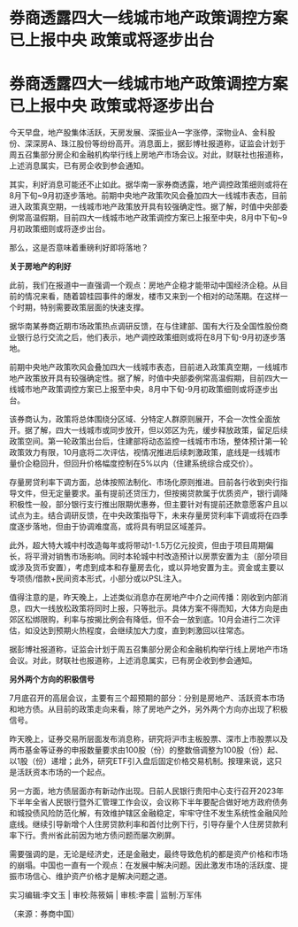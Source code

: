 # 券商透露四大一线城市地产政策调控方案已上报中央 政策或将逐步出台

# 券商透露四大一线城市地产政策调控方案已上报中央 政策或将逐步出台

今天早盘，地产股集体活跃，天房发展、深振业A一字涨停，深物业A、金科股份、深深房A、珠江股份等纷纷高开。消息面上，据彭博社报道称，证监会计划于周五召集部分房企和金融机构举行线上房地产市场会议。对此，财联社也报道称，上述消息属实，已有房企收到参会通知。

其实，利好消息可能还不止如此。据华南一家券商透露，地产调控政策细则或将在8月下旬~9月初逐步落地。前期中央地产政策吹风会叠加四大一线城市表态，目前进入政策真空期，一线城市地产政策放开具有较强确定性。据了解，时值中央部委例常高温假期，目前四大一线城市地产政策调控方案已上报至中央，8月中下旬~9月初政策细则或将逐步出台。

那么，这是否意味着重磅利好即将落地？

**关于房地产的利好**

此前，我们在报道中一直强调一个观点：房地产企稳才能带动中国经济企稳。从目前的情况来看，随着碧桂园事件的爆发，楼市又来到一个相对的动荡期。在这样一个时期，特别需要政策层面的快速支撑。

据华南某券商近期市场政策热点调研反馈，在与住建部、国有大行及全国性股份商业银行总行交流之后，他们表示，地产调控政策细则或将在8月下旬-9月初逐步落地。

前期中央地产政策吹风会叠加四大一线城市表态，目前进入政策真空期，一线城市地产政策放开具有较强确定性。据了解，时值中央部委例常高温假期，目前四大一线城市地产政策调控方案已上报至中央，8月中下旬-9月初政策细则或将逐步出台。

该券商认为，政策将总体围绕分区域、分特定人群原则展开，不会一次性全面放开。据了解，四大一线城市或同步放开，但以郊区为先，缓步释放政策，留足后续政策空间。第一轮政策出台后，住建部将动态监控一线城市市场，整体预计第一轮政策效力有限，10月底将二次评估，视情况推进后续刺激政策，底线是一线城市量价企稳回升，但回升价格幅度控制在5%以内（住建系统综合成交价）。

存量房贷利率下调方面，总体按照法制化、市场化原则推进。目前各行收到央行指导文件，但无定量要求。虽有提前还贷压力，但按揭贷款属于优质资产，银行调降积极性一般，部分银行支行推出限期优惠券，但主要针对有提前还款意愿客户且以试点为主。结合调研反馈，在中央政策指导下，未来存量房贷利率下调或将在四季度逐步落地，但由于协调难度高，或将具有明显区域差异。

此外，超大特大城中村改造每年或将带动1-1.5万亿元投资，但由于项目周期偏长，将平滑对销售市场影响。同时本轮城中村改造预计以房票安置为主（部分项目或涉及货币安置），考虑到成本和存量房去化，或以异地安置为主。资金或主要以专项债/借款+民间资本形式，小部分或以PSL注入。

值得注意的是，昨天晚上，上述类似消息亦在房地产中介之间传播：刚收到内部消息，四大一线放松政策将同时上报，只等批示。具体方案不得而知，大体方向是由郊区松绑限购，利率与按揭比例会有降低，但不会一放到底。10月会进行二次评估，如没达到预期火热程度，会继续加大力度，直到刺激回以往常态。

据彭博社报道称，证监会计划于周五召集部分房企和金融机构举行线上房地产市场会议。对此，财联社也报道称，上述消息属实，已有房企收到参会通知。

**另外两个方向的积极信号**

7月底召开的高层会议，主要有三个超预期的部分：分别是房地产、活跃资本市场和地方债。从目前的政策走向来看，除了房地产之外，另外两个方向亦出现了积极信号。

昨天晚上，证券交易所层面发布消息称，研究将沪市主板股票、深市上市股票以及两市基金等证券的申报数量要求由100股（份）的整数倍调整为100股（份）起、以1股（份）递增；此外，研究ETF引入盘后固定价格交易机制。按理来说，这只是活跃资本市场的一个起点。

另一方面，地方债层面亦有新动作出现。日前人民银行贵阳中心支行召开2023年下半年全省人民银行暨外汇管理工作会议，会议称下半年要配合做好地方政府债务和城投债风险防范化解，有效维护辖区金融稳定，牢牢守住不发生系统性金融风险底线。继续引导新增个人住房贷款利率和首付比例下行，引导存量个人住房贷款利率下行。贵州省此前因为地方债问题而屡次刷屏。

需要强调的是，无论是经济史，还是金融史，最终导致危机的都是资产价格和市场的崩塌。中国也一直有一个观点：在发展中解决问题。因此激发市场的活跃度、提振市场信心、维护资产价格才是解决问题之道。

实习编辑:李文玉 | 审校:陈筱娟 | 审核:李震 | 监制:万军伟

（来源：券商中国）

